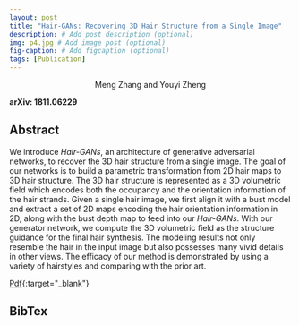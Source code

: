 ```yaml
---
layout: post
title: "Hair-GANs: Recovering 3D Hair Structure from a Single Image"
description: # Add post description (optional)
img: p4.jpg # Add image post (optional)
fig-caption: # Add figcaption (optional)
tags: [Publication]
---
```

<center>Meng Zhang and Youyi Zheng </center>

**arXiv: 1811.06229**

## Abstract
We introduce *Hair-GANs*, an architecture of generative adversarial networks, to recover the 3D hair structure from a single image. The goal of our networks is to build a parametric transformation from 2D hair maps to 3D hair structure. The 3D hair structure is represented as a 3D volumetric field which encodes both the occupancy and the orientation information of the hair strands. Given a single hair image, we first align it with a bust model and extract a set of 2D maps encoding the hair orientation information in 2D, along with the bust depth map to feed into our *Hair-GANs*. With our generator network, we compute the 3D volumetric field as the structure guidance for the final hair synthesis. The modeling results not only resemble the hair in the input image but also possesses many vivid details in other views. The efficacy of our method is demonstrated by using a variety of hairstyles and comparing with the prior art.

[Pdf](https://arxiv.org/pdf/1811.06229.pdf){:target="_blank"}

## BibTex


